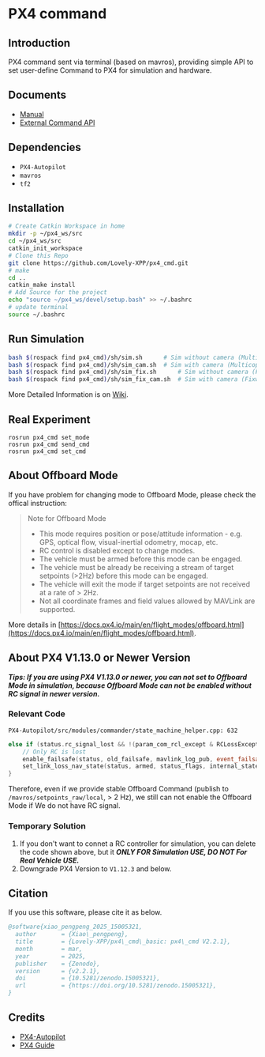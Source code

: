 # PX4 command

## Introduction
PX4 command sent via terminal (based on mavros), providing simple API to set user-define Command to PX4 for simulation and hardware.

## Documents
- [Manual](./docs/Manual.md)
- [External Command API](./docs/External_Command_doc.md)

## Dependencies
- `PX4-Autopilot`
- `mavros`
- `tf2`

## Installation
```bash
# Create Catkin Workspace in home
mkdir -p ~/px4_ws/src 
cd ~/px4_ws/src
catkin_init_workspace
# Clone this Repo
git clone https://github.com/Lovely-XPP/px4_cmd.git
# make
cd ..
catkin_make install
# Add Source for the project
echo "source ~/px4_ws/devel/setup.bash" >> ~/.bashrc
# update terminal
source ~/.bashrc
```

## Run Simulation
```bash
bash $(rospack find px4_cmd)/sh/sim.sh      # Sim without camera (Multicopter)
bash $(rospack find px4_cmd)/sh/sim_cam.sh  # Sim with camera (Multicopter)
bash $(rospack find px4_cmd)/sh/sim_fix.sh      # Sim without camera (Fixwing)
bash $(rospack find px4_cmd)/sh/sim_fix_cam.sh  # Sim with camera (Fixwing)
```
More Detailed Information is on [Wiki](https://github.com/Lovely-XPP/PX4_cmd/wiki/Simulation-Usage).

## Real Experiment
```
rosrun px4_cmd set_mode
rosrun px4_cmd send_cmd
rosrun px4_cmd set_cmd
```

## About Offboard Mode
If you have problem for changing mode to Offboard Mode, please check the offical instruction:

> Note for Offboard Mode
> - This mode requires position or pose/attitude information - e.g. GPS, optical flow, visual-inertial odometry, mocap, etc.
> - RC control is disabled except to change modes.
> - The vehicle must be armed before this mode can be engaged.
> - The vehicle must be already be receiving a stream of target setpoints (>2Hz) before this mode can be engaged.
> - The vehicle will exit the mode if target setpoints are not received at a rate of > 2Hz.
> - Not all coordinate frames and field values allowed by MAVLink are supported.

More details in [https://docs.px4.io/main/en/flight_modes/offboard.html](https://docs.px4.io/main/en/flight_modes/offboard.html).

## About PX4 V1.13.0 or Newer Version

***Tips: If you are using PX4 V1.13.0 or newer, you can not set to Offboard Mode in simulation, because Offboard Mode can not be enabled without RC signal in newer version.***

### Relevant Code
`PX4-Autopilot/src/modules/commander/state_machine_helper.cpp: 632`

```cpp
else if (status.rc_signal_lost && !(param_com_rcl_except & RCLossExceptionBits::RCL_EXCEPT_OFFBOARD)) {
    // Only RC is lost
    enable_failsafe(status, old_failsafe, mavlink_log_pub, event_failsafe_reason_t::no_rc);
    set_link_loss_nav_state(status, armed, status_flags, internal_state, rc_loss_act, param_com_rcl_act_t);
}
```

Therefore, even if we provide stable Offboard Command (publish to `/mavros/setpoints_raw/local`, > 2 Hz), we still can not enable the Offboard Mode if We do not have RC signal.

### Temporary Solution
1. If you don't want to connet a RC controller for simulation, you can delete the code shown above, but it ***ONLY FOR Simulation USE, DO NOT For Real Vehicle USE.***
2. Downgrade PX4 Version to `V1.12.3` and below.

## Citation
If you use this software, please cite it as below.
```bibtex
@software{xiao_pengpeng_2025_15005321,
  author       = {Xiao\_pengpeng},
  title        = {Lovely-XPP/px4\_cmd\_basic: px4\_cmd V2.2.1},
  month        = mar,
  year         = 2025,
  publisher    = {Zenodo},
  version      = {v2.2.1},
  doi          = {10.5281/zenodo.15005321},
  url          = {https://doi.org/10.5281/zenodo.15005321},
}
```

## Credits
- [PX4-Autopilot](https://github.com/PX4/PX4-Autopilot)
- [PX4 Guide](https://docs.px4.io/main)
